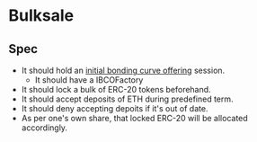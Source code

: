 # Bulksale

## Spec
- It should hold an [initial bonding curve offering](https://github.com/hegic/initial-bonding-curve-offering/blob/master/contracts/InitialOffering/HegicInitialOffering.sol) session.
  - It should have a IBCOFactory
- It should lock a bulk of ERC-20 tokens beforehand.
- It should accept deposits of ETH during predefined term.
- It should deny accepting depoits if it's out of date.
- As per one's own share, that locked ERC-20 will be allocated accordingly.